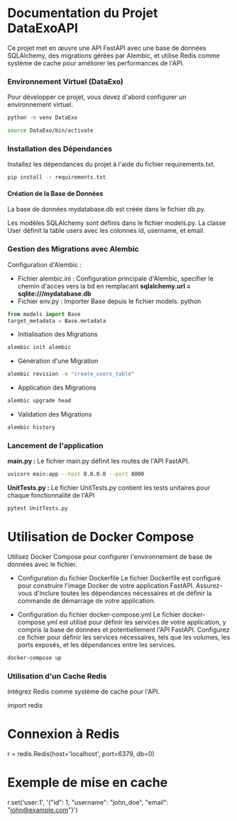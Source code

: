 # Documentation du Projet DataExoAPI

Ce projet met en œuvre une API FastAPI avec une base de données SQLAlchemy, des migrations gérées par Alembic, et utilise Redis comme système de cache pour améliorer les performances de l'API.

### Environnement Virtuel (DataExo)

Pour développer ce projet, vous devez d'abord configurer un environnement virtuel.

```bash
python -m venv DataExo
```
```bash
source DataExo/bin/activate
```

### Installation des Dépendances

Installez les dépendances du projet à l'aide du fichier requirements.txt.

```bash
pip install -r requirements.txt
```
#### Création de la Base de Données

La base de données mydatabase.db est créée dans le fichier db.py.

Les modèles SQLAlchemy sont définis dans le fichier models.py. La classe User définit la table users avec les colonnes id, username, et email.

### Gestion des Migrations avec Alembic

Configuration d'Alembic : 

* Fichier alembic.ini : Configuration principale d'Alembic, specifier le chemin d'acces vers la bd en remplacant **sqlalchemy.url = sqlite:///mydatabase.db**
* Fichier env.py : Importer Base depuis le fichier models.
 python
```python
from models import Base
target_metadata = Base.metadata
```
* Initialisation des Migrations
```bash
alembic init alembic
```
* Génération d'une Migration
```bash
alembic revision -m "create_users_table"
```
* Application des Migrations
```bash
alembic upgrade head
```
* Validation des Migrations
```bash
alembic history
```
### Lancement de l'application 

**main.py :**  Le fichier main.py définit les routes de l'API FastAPI.
```bash 
uvicorn main:app --host 0.0.0.0 --port 8000
```

**UnitTests.py :** Le fichier UnitTests.py contient les tests unitaires pour chaque fonctionnalité de l'API

```bash 
pytest UnitTests.py
```

# Utilisation de Docker Compose

Utilisez Docker Compose pour configurer l'environnement de base de données avec le fichier. 

* Configuration du fichier Dockerfile
Le fichier Dockerfile est configuré pour construire l'image Docker de votre application FastAPI. Assurez-vous d'inclure toutes les dépendances nécessaires et de définir la commande de démarrage de votre application.

* Configuration du fichier docker-compose.yml
Le fichier docker-compose.yml est utilisé pour définir les services de votre application, y compris la base de données et potentiellement l'API FastAPI. Configurez ce fichier pour définir les services nécessaires, tels que les volumes, les ports exposés, et les dépendances entre les services.

```bash 
docker-compose up
```

### Utilisation d'un Cache Redis

Intégrez Redis comme système de cache pour l'API.

import redis

# Connexion à Redis
r = redis.Redis(host='localhost', port=6379, db=0)

# Exemple de mise en cache
r.set('user:1', '{"id": 1, "username": "john_doe", "email": "john@example.com"}')
